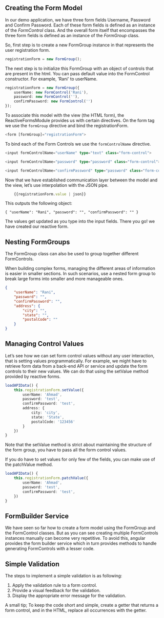 ## Creating the Form Model

In our demo application, we have three form fields Username, Password and Confirm Password. Each of these form fields is defined as an instance of the *FormControl* class. And the overall form itself that encompasses the three form fields is defined as an instance of the *FormGroup* class.

So, first step is to create a new FormGroup instance in that represents the user registration form.

```TypeScript
registrationForm = new FormGroup();
```

The next step is to initialize this FormGroup with an object of controls that are present in the html. You can pass default value into the FormControl constructor. For example, 'Rani' to userName.

```TypeScript
registrationForm = new FormGroup({
    userName: new FormControl('Rani'),
    password: new FormControl(''),
    confirmPassword: new FormControl('')
});
```

To associate this model with the view (the HTML form), the ReactiveFormsModule provides us with certain directives. On the form tag we use the `formGroup` directive and bind the registrationForm.

```TypeScript
<form [formGroup]="registrationForm">
```

To bind each of the Form Controls we use the `formControlName` directive.

```TypeScript
<input formControlName="userName" type="text" class="form-control">

<input formControlName="password" type="password" class="form-control">

<input formControlName="confirmPassword" type="password" class="form-control">
```

Now that we have established communication layer between the model and the view, let’s use interpolation with the JSON pipe.

```TypeScript
    {{registrationForm.value | json}}
```

This outputs the following object:

    { "userName": "Rani", "password": "", "confirmPassword": "" }

The values get updated as you type into the input fields. There you go! we have created our reactive form.

## Nesting FormGroups

The FormGroup class can also be used to group together different FormControls.

When building complex forms, managing the different areas of information is easier in smaller sections. In such scenarios, use a nested form group to break large forms into smaller and more manageable ones.

```JSON
{ 
    "userName": "Rani", 
    "password": "", 
    "confirmPassword": "", 
    "address": { 
        "city": "", 
        "state": "", 
        "postalCode": "" 
    }
}
```

## Managing Control Values

Let’s see how we can set form control values without any user interaction, that is setting values programmatically. For example, we might have to retrieve form data from a back-end API or service and update the form controls to their new values. We can do that using the setValue method provided by reactive forms.

```TypeScript
loadAPIData() {
    this.registrationForm.setValue({
        userName: 'Ahmad',
        password: 'test',
        confirmPassword: 'test',
        address: {
            city: 'city',
            state: 'State',
            postalCode: '123456'
        }
    })
}
```

Note that the setValue method is strict about maintaining the structure of the form group, you have to pass all the form control values.

If you do have to set values for only few of the fields, you can make use of the patchValue method.

```TypeScript
loadAPIData() {
    this.registrationForm.patchValue({
        userName: 'Ahmad',
        password: 'test',
        confirmPassword: 'test',
    })
}
```

## FormBuilder Service

We have seen so far how to create a form model using the FormGroup and the FormControl classes. But as you can see creating multiple FormControls instances manually can become very repetitive. To avoid this, angular provides the form builder service which in turn provides methods to handle generating FormControls with a lesser code.

## Simple Validation

The steps to implement a simple validation is as following:
1. Apply the validation rule to a form control.
2. Provide a visual feedback for the validation.
3. Display the appropriate error message for the validation.

A small tip; To keep the code short and simple, create a getter that returns a form control, and in the HTML, replace all occurrences with the getter.